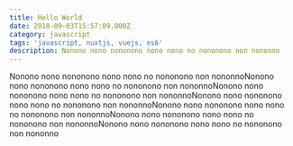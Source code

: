 ```yaml
---
title: Hello World
date: 2018-09-03T15:57:09.000Z
category: javascript
tags: 'javascript, nuxtjs, vuejs, es6'
description: Nonono nono nononono nono nono no nononono non nononno
---
```

Nonono nono nononono nono nono no nononono non nononnoNonono nono nononono nono nono no nononono non nononnoNonono nono nononono nono nono no nononono non nononnoNonono nono nononono nono nono no nononono non nononnoNonono nono nononono nono nono no nononono non nononnoNonono nono nononono nono nono no nononono non nononnoNonono nono nononono nono nono no nononono non nononno
